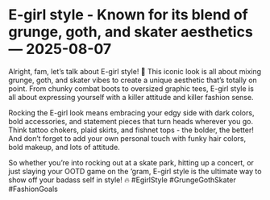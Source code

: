 # E-girl style - Known for its blend of grunge, goth, and skater aesthetics — 2025-08-07

Alright, fam, let’s talk about E-girl style! 🖤 This iconic look is all about mixing grunge, goth, and skater vibes to create a unique aesthetic that’s totally on point. From chunky combat boots to oversized graphic tees, E-girl style is all about expressing yourself with a killer attitude and killer fashion sense.

Rocking the E-girl look means embracing your edgy side with dark colors, bold accessories, and statement pieces that turn heads wherever you go. Think tattoo chokers, plaid skirts, and fishnet tops - the bolder, the better! And don’t forget to add your own personal touch with funky hair colors, bold makeup, and lots of attitude.

So whether you’re into rocking out at a skate park, hitting up a concert, or just slaying your OOTD game on the ‘gram, E-girl style is the ultimate way to show off your badass self in style! 🔥 #EgirlStyle #GrungeGothSkater #FashionGoals